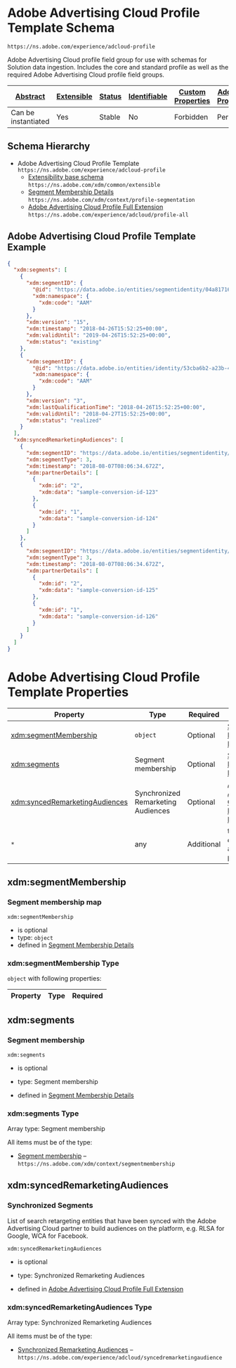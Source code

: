 
# Adobe Advertising Cloud Profile Template Schema

```
https://ns.adobe.com/experience/adcloud-profile
```

Adobe Advertising Cloud profile field group for use with schemas for Solution data ingestion. Includes the core and standard profile as well as the required Adobe Advertising Cloud profile field groups.

| [Abstract](../../../abstract.md) | [Extensible](../../../extensions.md) | [Status](../../../status.md) | [Identifiable](../../../id.md) | [Custom Properties](../../../extensions.md) | [Additional Properties](../../../extensions.md) | Defined In |
|----------------------------------|--------------------------------------|------------------------------|--------------------------------|---------------------------------------------|-------------------------------------------------|------------|
| Can be instantiated | Yes | Stable | No | Forbidden | Permitted | [adobe/experience/adcloud-profile.schema.json](adobe/experience/adcloud-profile.schema.json) |
## Schema Hierarchy

* Adobe Advertising Cloud Profile Template `https://ns.adobe.com/experience/adcloud-profile`
  * [Extensibility base schema](../../datatypes/extensible.schema.md) `https://ns.adobe.com/xdm/common/extensible`
  * [Segment Membership Details](../../fieldgroups/shared/segmentation.schema.md) `https://ns.adobe.com/xdm/context/profile-segmentation`
  * [Adobe Advertising Cloud Profile Full Extension](adcloud/profile-all.schema.md) `https://ns.adobe.com/experience/adcloud/profile-all`


## Adobe Advertising Cloud Profile Template Example
```json
{
  "xdm:segments": [
    {
      "xdm:segmentID": {
        "@id": "https://data.adobe.io/entities/segmentidentity/04a81716-43d6-4e7a-a49c-f1d8b3129ba9",
        "xdm:namespace": {
          "xdm:code": "AAM"
        }
      },
      "xdm:version": "15",
      "xdm:timestamp": "2018-04-26T15:52:25+00:00",
      "xdm:validUntil": "2019-04-26T15:52:25+00:00",
      "xdm:status": "existing"
    },
    {
      "xdm:segmentID": {
        "@id": "https://data.adobe.io/entities/identity/53cba6b2-a23b-454a-8069-fc41308f1c0f",
        "xdm:namespace": {
          "xdm:code": "AAM"
        }
      },
      "xdm:version": "3",
      "xdm:lastQualificationTime": "2018-04-26T15:52:25+00:00",
      "xdm:validUntil": "2018-04-27T15:52:25+00:00",
      "xdm:status": "realized"
    }
  ],
  "xdm:syncedRemarketingAudiences": [
    {
      "xdm:segmentID": "https://data.adobe.io/entities/segmentidentity/04a81716-43d6-4e7a-a49c-f1d8b3129ba9",
      "xdm:segmentType": 3,
      "xdm:timestamp": "2018-08-07T08:06:34.672Z",
      "xdm:partnerDetails": [
        {
          "xdm:id": "2",
          "xdm:data": "sample-conversion-id-123"
        },
        {
          "xdm:id": "1",
          "xdm:data": "sample-conversion-id-124"
        }
      ]
    },
    {
      "xdm:segmentID": "https://data.adobe.io/entities/segmentidentity/53cba6b2-a23b-454a-8069-fc41308f1c0f",
      "xdm:segmentType": 3,
      "xdm:timestamp": "2018-08-07T08:06:34.672Z",
      "xdm:partnerDetails": [
        {
          "xdm:id": "2",
          "xdm:data": "sample-conversion-id-125"
        },
        {
          "xdm:id": "1",
          "xdm:data": "sample-conversion-id-126"
        }
      ]
    }
  ]
}
```

# Adobe Advertising Cloud Profile Template Properties

| Property | Type | Required | Defined by |
|----------|------|----------|------------|
| [xdm:segmentMembership](#xdmsegmentmembership) | `object` | Optional | [Segment Membership Details](../../fieldgroups/shared/segmentation.schema.md#xdmsegmentmembership) |
| [xdm:segments](#xdmsegments) | Segment membership | Optional | [Segment Membership Details](../../fieldgroups/shared/segmentation.schema.md#xdmsegments) |
| [xdm:syncedRemarketingAudiences](#xdmsyncedremarketingaudiences) | Synchronized Remarketing Audiences | Optional | [Adobe Advertising Cloud Profile Full Extension](adcloud/profile-all.schema.md#xdmsyncedremarketingaudiences) |
| `*` | any | Additional | this schema *allows* additional properties |

## xdm:segmentMembership
### Segment membership map

`xdm:segmentMembership`
* is optional
* type: `object`
* defined in [Segment Membership Details](../../fieldgroups/shared/segmentation.schema.md#xdmsegmentmembership)

### xdm:segmentMembership Type


`object` with following properties:


| Property | Type | Required |
|----------|------|----------|






## xdm:segments
### Segment membership

`xdm:segments`
* is optional
* type: Segment membership

* defined in [Segment Membership Details](../../fieldgroups/shared/segmentation.schema.md#xdmsegments)

### xdm:segments Type


Array type: Segment membership

All items must be of the type:
* [Segment membership](../../datatypes/segmentmembership.schema.md) – `https://ns.adobe.com/xdm/context/segmentmembership`








## xdm:syncedRemarketingAudiences
### Synchronized Segments

List of search retargeting entities that have been synced with the Adobe Advertising Cloud partner to build audiences on the platform, e.g. RLSA for Google, WCA for Facebook.

`xdm:syncedRemarketingAudiences`
* is optional
* type: Synchronized Remarketing Audiences

* defined in [Adobe Advertising Cloud Profile Full Extension](adcloud/profile-all.schema.md#xdmsyncedremarketingaudiences)

### xdm:syncedRemarketingAudiences Type


Array type: Synchronized Remarketing Audiences

All items must be of the type:
* [Synchronized Remarketing Audiences](adcloud/syncedremarketingaudience.schema.md) – `https://ns.adobe.com/experience/adcloud/syncedremarketingaudience`







